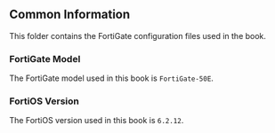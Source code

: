## Common Information
This folder contains the FortiGate configuration files used in the book.

### FortiGate Model
The FortiGate model used in this book is `FortiGate-50E`.

### FortiOS Version
The FortiOS version used in this book is `6.2.12`.
